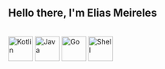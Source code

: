 ## Hello there, I'm Elias Meireles

  
 <div style="display: inline_block">
  <br>
  <img align="center" alt="Kotlin" height="50" width="50" src="https://cdn.jsdelivr.net/gh/devicons/devicon/icons/kotlin/kotlin-original-wordmark.svg">
  <img align="center" alt="Java" height="50" width="50" src="https://cdn.jsdelivr.net/gh/devicons/devicon/icons/java/java-original-wordmark.svg">
  <img align="center" alt="Go" height="50" width="50" src="https://cdn.jsdelivr.net/gh/devicons/devicon/icons/go/go-original-wordmark.svg">
  <img align="center" alt="Shell" height="50" width="50" src="https://cdn.jsdelivr.net/gh/devicons/devicon/icons/bash/bash-original.svg"> 
</div>
</div>
